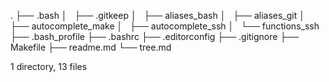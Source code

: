 .
├── .bash
│   ├── .gitkeep
│   ├── aliases_bash
│   ├── aliases_git
│   ├── autocomplete_make
│   ├── autocomplete_ssh
│   └── functions_ssh
├── .bash_profile
├── .bashrc
├── .editorconfig
├── .gitignore
├── Makefile
├── readme.md
└── tree.md

1 directory, 13 files
